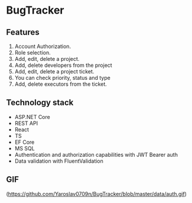 # BugTracker
## Features
1. Account Authorization.
2. Role selection.
3. Add, edit, delete a project.
4. Add, delete developers from the project
5. Add, edit, delete a project ticket.
6. You can check priority, status and type
7. Add, delete executors from the ticket.
## Technology stack
- ASP.NET Core
- REST API
- React
- TS
- EF Core
- MS SQL
- Authentication and authorization capabilities with JWT Bearer auth
- Data validation with FluentValidation
## GIF
(https://github.com/Yaroslav0709n/BugTracker/blob/master/data/auth.gif)

